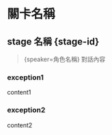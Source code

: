 # 關卡名稱

## stage 名稱 {stage-id}

> {speaker=角色名稱}
> 對話內容

### exception1
content1

### exception2
content2